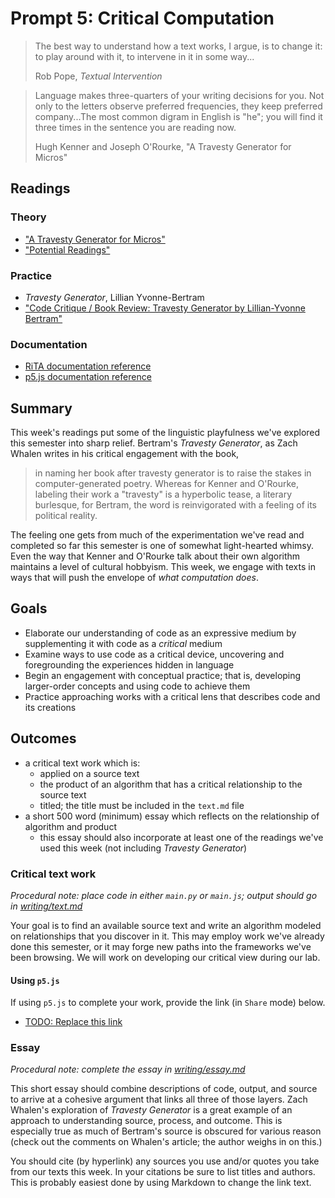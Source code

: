 # Prompt 5: Critical Computation

> The best way to understand how a text works, I argue, is to change it: to play around with it, to intervene in it in some way...
>
> Rob Pope, _Textual Intervention_

> Language makes three-quarters of your writing decisions for you. Not only to the letters observe preferred frequencies, they keep preferred company...The most common digram in English is "he"; you will find it three times in the sentence you are reading now.
>
> Hugh Kenner and Joseph O'Rourke, "A Travesty Generator for Micros"

## Readings

### Theory

* ["A Travesty Generator for Micros"](https://drive.google.com/file/d/136kOcycbpt3TNPLBpxbIkn4kOrqzf-9L/view?usp=sharing)
* ["Potential Readings"](https://drive.google.com/file/d/1MUSjR8yVkvPSNlEU8R7JzOaEv-N9PAwv/view?usp=sharing)

### Practice

* _Travesty Generator_, Lillian Yvonne-Bertram
* ["Code Critique / Book Review: Travesty Generator by Lillian-Yvonne Bertram"](http://wg20.criticalcodestudies.com/index.php?p=/discussion/99/code-critique-book-review-travesty-generator-by-lillian-yvonne-bertram)

### Documentation

* [RiTA documentation reference](https://rednoise.org/rita/#reference)
* [p5.js documentation reference](https://p5js.org/reference/)

## Summary

This week's readings put some of the linguistic playfulness we've explored this semester into sharp relief. Bertram's _Travesty Generator_, as Zach Whalen writes in his critical engagement with the book,

> in naming her book after travesty generator is to raise the stakes in computer-generated poetry. Whereas for Kenner and O'Rourke, labeling their work a "travesty" is a hyperbolic tease, a literary burlesque, for Bertram, the word is reinvigorated with a feeling of its political reality.

The feeling one gets from much of the experimentation we've read and completed so far this semester is one of somewhat light-hearted whimsy. Even the way that Kenner and O'Rourke talk about their own algorithm maintains a level of cultural hobbyism. This week, we engage with texts in ways that will push the envelope of _what computation does_.

## Goals

* Elaborate our understanding of code as an expressive medium by supplementing it with code as a _critical_ medium
* Examine ways to use code as a critical device, uncovering and foregrounding the experiences hidden in language
* Begin an engagement with conceptual practice; that is, developing larger-order concepts and using code to achieve them
* Practice approaching works with a critical lens that describes code and its creations

## Outcomes

* a critical text work which is:
  * applied on a source text
  * the product of an algorithm that has a critical relationship to the source text
  * titled; the title must be included in the `text.md` file
* a short 500 word (minimum) essay which reflects on the relationship of algorithm and product
  * this essay should also incorporate at least one of the readings we've used this week (not including _Travesty Generator_)

### Critical text work

_Procedural note: place code in either `main.py` or `main.js`; output should go in [writing/text.md](writing/text.md)_

Your goal is to find an available source text and write an algorithm modeled on relationships that you discover in it. This may employ work we've already done this semester, or it may forge new paths into the frameworks we've been browsing. We will work on developing our critical view during our lab.

#### Using `p5.js`

If using `p5.js` to complete your work, provide the link (in `Share` mode) below.

* [TODO: Replace this link](please.replace.me)

### Essay

_Procedural note: complete the essay in [writing/essay.md](writing/essay.md)_

This short essay should combine descriptions of code, output, and source to arrive at a cohesive argument that links all three of those layers. Zach Whalen's exploration of _Travesty Generator_ is a great example of an approach to understanding source, process, and outcome. This is especially true as much of Bertram's source is obscured for various reason (check out the comments on Whalen's article; the author weighs in on this.)

You should cite (by hyperlink) any sources you use and/or quotes you take from our texts this week. In your citations be sure to list titles and authors. This is probably easiest done by using Markdown to change the link text.